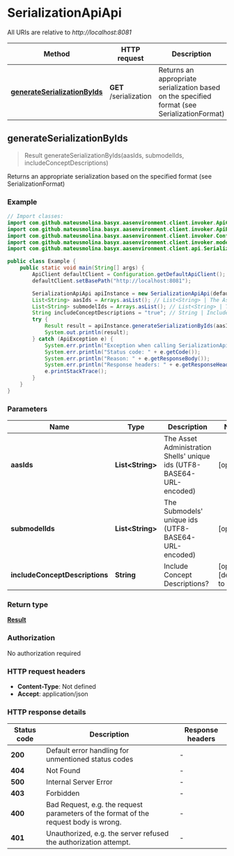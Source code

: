 # SerializationApiApi

All URIs are relative to *http://localhost:8081*

| Method | HTTP request | Description |
|------------- | ------------- | -------------|
| [**generateSerializationByIds**](SerializationApiApi.md#generateSerializationByIds) | **GET** /serialization | Returns an appropriate serialization based on the specified format (see SerializationFormat) |



## generateSerializationByIds

> Result generateSerializationByIds(aasIds, submodelIds, includeConceptDescriptions)

Returns an appropriate serialization based on the specified format (see SerializationFormat)

### Example

```java
// Import classes:
import com.github.mateusmolina.basyx.aasenvironment.client.invoker.ApiClient;
import com.github.mateusmolina.basyx.aasenvironment.client.invoker.ApiException;
import com.github.mateusmolina.basyx.aasenvironment.client.invoker.Configuration;
import com.github.mateusmolina.basyx.aasenvironment.client.invoker.model.*;
import com.github.mateusmolina.basyx.aasenvironment.client.api.SerializationApiApi;

public class Example {
    public static void main(String[] args) {
        ApiClient defaultClient = Configuration.getDefaultApiClient();
        defaultClient.setBasePath("http://localhost:8081");

        SerializationApiApi apiInstance = new SerializationApiApi(defaultClient);
        List<String> aasIds = Arrays.asList(); // List<String> | The Asset Administration Shells' unique ids (UTF8-BASE64-URL-encoded)
        List<String> submodelIds = Arrays.asList(); // List<String> | The Submodels' unique ids (UTF8-BASE64-URL-encoded)
        String includeConceptDescriptions = "true"; // String | Include Concept Descriptions?
        try {
            Result result = apiInstance.generateSerializationByIds(aasIds, submodelIds, includeConceptDescriptions);
            System.out.println(result);
        } catch (ApiException e) {
            System.err.println("Exception when calling SerializationApiApi#generateSerializationByIds");
            System.err.println("Status code: " + e.getCode());
            System.err.println("Reason: " + e.getResponseBody());
            System.err.println("Response headers: " + e.getResponseHeaders());
            e.printStackTrace();
        }
    }
}
```

### Parameters


| Name | Type | Description  | Notes |
|------------- | ------------- | ------------- | -------------|
| **aasIds** | **List&lt;String&gt;**| The Asset Administration Shells&#39; unique ids (UTF8-BASE64-URL-encoded) | [optional] |
| **submodelIds** | **List&lt;String&gt;**| The Submodels&#39; unique ids (UTF8-BASE64-URL-encoded) | [optional] |
| **includeConceptDescriptions** | **String**| Include Concept Descriptions? | [optional] [default to true] |

### Return type

[**Result**](Result.md)

### Authorization

No authorization required

### HTTP request headers

- **Content-Type**: Not defined
- **Accept**: application/json

### HTTP response details
| Status code | Description | Response headers |
|-------------|-------------|------------------|
| **200** | Default error handling for unmentioned status codes |  -  |
| **404** | Not Found |  -  |
| **500** | Internal Server Error |  -  |
| **403** | Forbidden |  -  |
| **400** | Bad Request, e.g. the request parameters of the format of the request body is wrong. |  -  |
| **401** | Unauthorized, e.g. the server refused the authorization attempt. |  -  |

